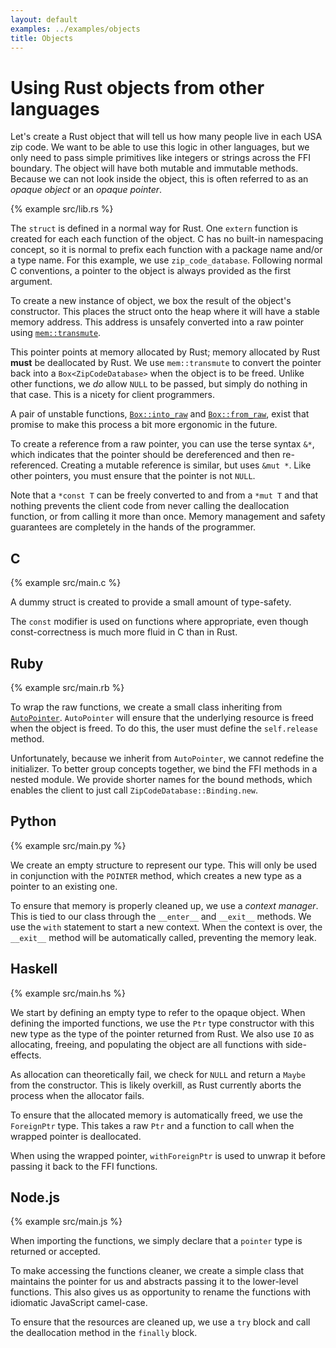 ```yaml
---
layout: default
examples: ../examples/objects
title: Objects
---
```


# Using Rust objects from other languages

Let's create a Rust object that will tell us how many people live in
each USA zip code. We want to be able to use this logic in other
languages, but we only need to pass simple primitives like integers or
strings across the FFI boundary. The object will have both mutable and
immutable methods. Because we can not look inside the object, this is
often referred to as an *opaque object* or an *opaque pointer*.

{% example src/lib.rs %}

The `struct` is defined in a normal way for Rust. One `extern`
function is created for each each function of the object. C has no
built-in namespacing concept, so it is normal to prefix each function
with a package name and/or a type name. For this example, we use
`zip_code_database`. Following normal C conventions, a pointer to the
object is always provided as the first argument.

To create a new instance of object, we box the result of the object's
constructor. This places the struct onto the heap where it will have a
stable memory address. This address is unsafely converted into a raw
pointer using [`mem::transmute`][transmute].

This pointer points at memory allocated by Rust; memory allocated by
Rust **must** be deallocated by Rust. We use `mem::transmute` to
convert the pointer back into a `Box<ZipCodeDatabase>` when the object
is to be freed. Unlike other functions, we *do* allow `NULL` to be
passed, but simply do nothing in that case. This is a nicety for
client programmers.

A pair of unstable functions, [`Box::into_raw`][into_raw] and
[`Box::from_raw`][from_raw], exist that promise to make this process a
bit more ergonomic in the future.

To create a reference from a raw pointer, you can use the terse syntax
`&*`, which indicates that the pointer should be dereferenced and then
re-referenced. Creating a mutable reference is similar, but uses
`&mut *`. Like other pointers, you must ensure that the pointer is not
`NULL`.

Note that a `*const T` can be freely converted to and from a `*mut T`
and that nothing prevents the client code from never calling the
deallocation function, or from calling it more than once. Memory
management and safety guarantees are completely in the hands of the
programmer.

[transmute]: https://doc.rust-lang.org/std/mem/fn.transmute.html
[into_raw]: https://doc.rust-lang.org/nightly/std/boxed/struct.Box.html#method.into_raw
[from_raw]: https://doc.rust-lang.org/nightly/std/boxed/struct.Box.html#method.from_raw

## C

{% example src/main.c %}

A dummy struct is created to provide a small amount of type-safety.

The `const` modifier is used on functions where appropriate, even
though const-correctness is much more fluid in C than in Rust.

## Ruby

{% example src/main.rb %}

To wrap the raw functions, we create a small class inheriting from
[`AutoPointer`][AutoPointer]. `AutoPointer` will ensure that the
underlying resource is freed when the object is freed. To do this, the
user must define the `self.release` method.

Unfortunately, because we inherit from `AutoPointer`, we cannot
redefine the initializer. To better group concepts together, we bind
the FFI methods in a nested module. We provide shorter names for the
bound methods, which enables the client to just call
`ZipCodeDatabase::Binding.new`.

[AutoPointer]: http://www.rubydoc.info/github/ffi/ffi/FFI/AutoPointer

## Python

{% example src/main.py %}

We create an empty structure to represent our type. This will only be
used in conjunction with the `POINTER` method, which creates a new
type as a pointer to an existing one.

To ensure that memory is properly cleaned up, we use a *context
manager*. This is tied to our class through the `__enter__` and
`__exit__` methods. We use the `with` statement to start a new
context. When the context is over, the `__exit__` method will be
automatically called, preventing the memory leak.

## Haskell

{% example src/main.hs %}

We start by defining an empty type to refer to the opaque object. When
defining the imported functions, we use the `Ptr` type constructor
with this new type as the type of the pointer returned from Rust. We
also use `IO` as allocating, freeing, and populating the object are
all functions with side-effects.

As allocation can theoretically fail, we check for `NULL` and return a
`Maybe` from the constructor. This is likely overkill, as Rust
currently aborts the process when the allocator fails.

To ensure that the allocated memory is automatically freed, we use the
`ForeignPtr` type. This takes a raw `Ptr` and a function to call when
the wrapped pointer is deallocated.

When using the wrapped pointer, `withForeignPtr` is used to unwrap it
before passing it back to the FFI functions.

## Node.js

{% example src/main.js %}

When importing the functions, we simply declare that a `pointer` type
is returned or accepted.

To make accessing the functions cleaner, we create a simple class that
maintains the pointer for us and abstracts passing it to the
lower-level functions. This also gives us as opportunity to rename the
functions with idiomatic JavaScript camel-case.

To ensure that the resources are cleaned up, we use a `try` block and
call the deallocation method in the `finally` block.
